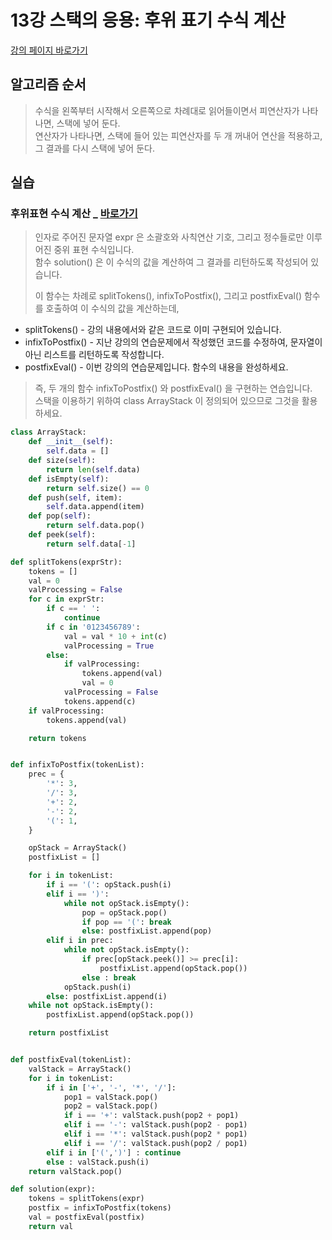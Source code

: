 # 13강 스택의 응용: 후위 표기 수식 계산

[강의 페이지 바로가기](https://school.programmers.co.kr/learn/courses/57/lessons/13857)

## 알고리즘 순서

> 수식을 왼쪽부터 시작해서 오른쪽으로 차례대로 읽어들이면서
> 피연산자가 나타나면, 스택에 넣어 둔다.  
> 연산자가 나타나면, 스택에 들어 있는 피연산자를 두 개 꺼내어 연산을 적용하고, 그 결과를 다시 스택에 넣어 둔다.

## 실습

### 후위표현 수식 계산 \_ [바로가기](https://school.programmers.co.kr/learn/courses/57/lessons/13788)

> 인자로 주어진 문자열 expr 은 소괄호와 사칙연산 기호, 그리고 정수들로만 이루어진 중위 표현 수식입니다.  
> 함수 solution() 은 이 수식의 값을 계산하여 그 결과를 리턴하도록 작성되어 있습니다.
>
> 이 함수는 차례로 splitTokens(), infixToPostfix(), 그리고 postfixEval() 함수를 호출하여 이 수식의 값을 계산하는데,

- splitTokens() - 강의 내용에서와 같은 코드로 이미 구현되어 있습니다.
- infixToPostfix() - 지난 강의의 연습문제에서 작성했던 코드를 수정하여, 문자열이 아닌 리스트를 리턴하도록 작성합니다.
- postfixEval() - 이번 강의의 연습문제입니다. 함수의 내용을 완성하세요.

> 즉, 두 개의 함수 infixToPostfix() 와 postfixEval() 을 구현하는 연습입니다.  
> 스택을 이용하기 위하여 class ArrayStack 이 정의되어 있으므로 그것을 활용하세요.

```python
class ArrayStack:
    def __init__(self):
        self.data = []
    def size(self):
        return len(self.data)
    def isEmpty(self):
        return self.size() == 0
    def push(self, item):
        self.data.append(item)
    def pop(self):
        return self.data.pop()
    def peek(self):
        return self.data[-1]

def splitTokens(exprStr):
    tokens = []
    val = 0
    valProcessing = False
    for c in exprStr:
        if c == ' ':
            continue
        if c in '0123456789':
            val = val * 10 + int(c)
            valProcessing = True
        else:
            if valProcessing:
                tokens.append(val)
                val = 0
            valProcessing = False
            tokens.append(c)
    if valProcessing:
        tokens.append(val)

    return tokens


def infixToPostfix(tokenList):
    prec = {
        '*': 3,
        '/': 3,
        '+': 2,
        '-': 2,
        '(': 1,
    }

    opStack = ArrayStack()
    postfixList = []

    for i in tokenList:
        if i == '(': opStack.push(i)
        elif i == ')':
            while not opStack.isEmpty():
                pop = opStack.pop()
                if pop == '(': break
                else: postfixList.append(pop)
        elif i in prec:
            while not opStack.isEmpty():
                if prec[opStack.peek()] >= prec[i]:
                    postfixList.append(opStack.pop())
                else : break
            opStack.push(i)
        else: postfixList.append(i)
    while not opStack.isEmpty():
        postfixList.append(opStack.pop())

    return postfixList


def postfixEval(tokenList):
    valStack = ArrayStack()
    for i in tokenList:
        if i in ['+', '-', '*', '/']:
            pop1 = valStack.pop()
            pop2 = valStack.pop()
            if i == '+': valStack.push(pop2 + pop1)
            elif i == '-': valStack.push(pop2 - pop1)
            elif i == '*': valStack.push(pop2 * pop1)
            elif i == '/': valStack.push(pop2 / pop1)
        elif i in ['(',')'] : continue
        else : valStack.push(i)
    return valStack.pop()

def solution(expr):
    tokens = splitTokens(expr)
    postfix = infixToPostfix(tokens)
    val = postfixEval(postfix)
    return val
```
